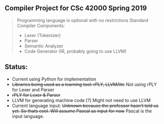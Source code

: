 
## Compiler Project for CSc 42000 Spring 2019
> Programming language is optional with no restrictions
> Standard Compiler Components:
>  - Lexer (Tokenizer) 
>  - Parser
>  - Semantic Analyzer 
>  - Code Generator (IR, probably going to use LLVM)

## Status:
* Current using Python for implementation
* ~~Libraries being used as a learning tool: rPLY, LLVM/lite~~ Not using rPLY for Lexer and Parser
* ~~rPLY for Lexer & Parser~~
* LLVM for generating machine code [?] Might not need to use LLVM
* Current language input: ~~Unknown because the professor hasn't told us yet. So thats cool. Will assume Pascal as input for now~~ Pascal is the input language.
  
